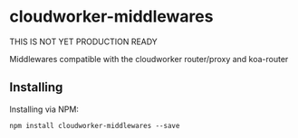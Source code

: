 # cloudworker-middlewares

THIS IS NOT YET PRODUCTION READY

Middlewares compatible with the cloudworker router/proxy and koa-router

## Installing

Installing via NPM:

```
npm install cloudworker-middlewares --save
```
